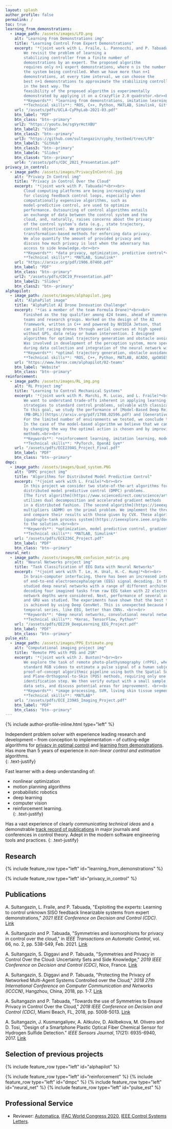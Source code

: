 ```yaml
---
layout: splash
author_profile: false
permalink: /
toc: true
learning_from_demonstrations:
  - image_path: /assets/images/LFD.png
    alt: "Learning From Demonstrations img"
    title: "Learning Control From Expert Demonstrations"
    excerpt: '*(joint work with L. Fraile, L. Pannocchi, and P. Tabuada)*<br><br>
		We revisit the problem of learning a 
		stabilizing controller from a finite number of 
		demonstrations by an expert. The proposed algorithm
		requires only n+1 expert demonstrations, where n is the number of states of 
		the system being controlled. When we have more than n+1 
		demonstrations, at every time interval, we can choose the 
		best n+1 demonstrations to approximate the stabilizing controller
		in the best way. The 
		feasibility of the proposed algorithm is experimentally 
		demonstrated by applying it on a CrazyFlie 2.0 quadrotor.<br><br>
		**Keywords**: *learning from demonstrations, imitation learning, motion control, computational geometry* <br>
		**Technical skills**: *ROS, C++, Python, MATLAB, Simulink, Git* '
    url: "/assets/pdfs/UCLA-CyPhyLab-2021-03.pdf"
    btn_label: "PDF"
    btn_class: "btn--primary"
    url2: "https://youtu.be/sgVyrHctXBU"
    btn_label2: "Video"
    btn_class2: "btn--primary"
    url3: "https://github.com/sultangazin/cyphy_testbed/tree/LFD"
    btn_label3: "GitHub"
    btn_class3: "btn--primary"
    btn_label4: "Slides"
    btn_class4: "btn--primary"
    url4: "/assets/pdfs/CDC_2021_Presentation.pdf"
privacy_in_control:
  - image_path: /assets/images/PrivacyInControl.jpg
    alt: "Privacy In Control img"
    title: "Privacy in Control Over the Cloud"
    excerpt: '*(joint work with P. Tabuada)*<br><br>
		Cloud computing platforms are being increasingly used 
		for closing feedback control loops, especially when 
		computationally expensive algorithms, such as 
		model-predictive control, are used to optimize
		performance. Outsourcing of control algorithms entails 
		an exchange of data between the control system and the 
		cloud, and, naturally, raises concerns about the privacy 
		of the control system’s data (e.g., state trajectory, 
		control objective). We propose several 
		transformation-based methods for enforcing data privacy. 
		We also quantify the amount of provided privacy and 
		discuss how much privacy is lost when the adversary has 
		access to side knowledge.<br><br>
		**Keywords**: *data privacy, optimization, predictive control*<br>
		**Technical skills**: *MATLAB, Simulink*'
    url: "https://arxiv.org/pdf/1906.07460.pdf"
    btn_label: "PDF"
    btn_class: "btn--primary"
    url2: "/assets/pdfs/CDC19_Presentation.pdf"
    btn_label2: "Slides"
    btn_class2: "btn--primary"
alphapilot:
  - image_path: /assets/images/alphapilot.jpeg
    alt: "AlphaPilot image"
    title: "AlphaPilot AI Drone Innovation Challenge"
    excerpt: '*(as a member of the team Formula Drone)*<br><br>
		Finished as the top qualifier among 424 teams, ahead of numerous
		teams and research groups. Worked on the design of the AI
		framework, written in C++ and powered by NVIDIA Jetson, that
		can pilot racing drones through aerial courses at high speed
		without GPS, data relay or human intervention. I designed 
		algorithms for optimal trajectory generation and obstacle avoidance.
		Was involved in development of the perception system, more specifically,
		during data collection and integration of the neural network with NVIDIA Jetson.<br><br>
		**Keywords**: *optimal trajectory generation, obstacle avoidance, control barrier functions, neural networks, object detection*<br>
		**Technical skills**: *ROS, C++, Python, MATLAB, ACADO, qpOASES, TensorFlow, NVIDIA TensorRT, Git*'
    url: "https://www.herox.com/alphapilot/82-teams"
    btn_label: "Website"
    btn_class: "btn--primary"
reinforcement:
  - image_path: /assets/images/RL_img.png
    alt: "RL Project img"
    title: "Learning to Control Mechanical Systems"
    excerpt: '*(joint work with M. Marchi, M. Lucas, and L. Fraile)*<br><br>
		We want to understand trade-offs inherent in applying learning-based control
		strategies to standard control problems, solvable with classical techniques.
		To this goal, we study the performance of [Model-Based Deep Reinforcement Learning 
		(MB-DRL)](https://arxiv.org/pdf/1708.02596.pdf) and [Generative Adversarial Imitation Learning (GAIL)](https://arxiv.org/pdf/1606.03476.pdf) in mechanical environments from OpenAI Gym. 
		For the limited number of environments we tested, we conclude that GAIL outperforms MB-DRL. 
		In the case of the model-based algorithm we believe that we can improve its performance 
		by changing the way the optimal action is chosen and by improving the policy with model-free 
		methods.<br><br>
		**Keywords**: *reinforcement learning, imitation learning, model predictive control*<br>
		**Technical skills**: *PyTorch, OpenAI Gym*'
    url: "/assets/pdfs/ECE239AS_Project_Final.pdf"
    btn_label: "PDF"
    btn_class: "btn--primary"
dmpc:
  - image_path: /assets/images/Quad_system.PNG
    alt: "DMPC project img"
    title: "Algorithms for Distributed Model Predictive Control"
    excerpt: '*(joint work with L. Fraile)*<br><br>
		In this project we consider two state-of-the-art algorithms for solving 
		distributed model predictive control (DMPC) problems. 
		[The first algorithm](https://www.sciencedirect.com/science/article/abs/pii/S0005109813000101?via%3Dihub) 
		utilizes dual decomposition and accelerated gradient methods 
		in a distributed fashion. [The second algorithm](https://ieeexplore.ieee.org/document/8264654) uses alternating direction method of 
		multipliers (ADMM) on the primal problem. We implement the three aforementioned algorithms
		and compare their results with those given by CVX. These algorithms were tested on the 
		[quadruple-tank process system](https://ieeexplore.ieee.org/document/845876). We evaluate the algorithms based on their convergence 
		to the solution.<br><br>
		**Keywords**: *optimization, model predictive control, gradient methods, ADMM*<br>
		**Technical skills**: *MATLAB, Simulink*'
    url: "/assets/pdfs/ECE236C_Project.pdf"
    btn_label: "PDF"
    btn_class: "btn--primary"
neural_net:
  - image_path: /assets/images/NN_confusion_matrix.png
    alt: "Neural Networks project img"
    title: "Task Classification of EEG Data with Neural Networks"
    excerpt: '*(joint work with T. Le, H. Unal, H.-C. Hung)*<br><br>
		In brain-computer interfacing, there has been an increased interest in the problem 
		of end-to-end electroencephalogram (EEG) signal decoding. In this project, we 
		studied deep neural networks with a range of different architectures for the purpose of 
		decoding four imagined tasks from raw EEG taken with 22 electrodes. First, two purely CNN architectures with different 
		network depths were considered. Next, performance of several architectures based on LSTM 
		and GRU was studied. The experiments have shown that the best testing accuracy of 62.8% 
		is achieved by using Deep ConvNet. This is unexpected because RNNs are known to handle 
		temporal series, like EEG, better than CNNs. <br><br>
		**Keywords**: *deep neural networks, convolutional neural networks, recurrent neural networks*<br>
		**Technical skills**: *Keras, TensorFlow, Python*'
    url: "/assets/pdfs/EE239_DeepLearning_EEG_Project.pdf"
    btn_label: "PDF"
    btn_class: "btn--primary"
pulse_est:
  - image_path: /assets/images/PPG_Estimate.png
    alt: "Computational imaging project img"
    title: "Remote PPG with POS and 2SR"
    excerpt: '*(joint work with J. Bunton)*<br><br>
		We explore the task of remote photo-plethysmography (rPPG), where we use 
		standard RGB videos to estimate a pulse signal of a human subject. We construct a simple 
		proof-of-concept algorithmic pipeline using both the Spatial Subspace Rotation (2SR) 
		and Plane-Orthogonal-to-Skin (POS) methods, requiring only one initial skin-pixel 
		identification step. We then verify output with a small sample from two 
		data sets, and discuss potential areas for improvement. <br><br>
		**Keywords**: *image processing, SVM, living skin tissue segmentation, remote photoplethysmography*<br>
		**Technical skills**: *MATLAB*'
    url: "/assets/pdfs/ECE_239AS_Imaging_Project.pdf"
    btn_label: "PDF"
    btn_class: "btn--primary"
---
```


{% include author-profile-inline.html type="left" %}

Independent problem solver with 
experience leading research and development – from 
conception to implementation – of cutting-edge algorithms 
for [privacy in optimal control](https://arxiv.org/abs/1906.07460) and [learning from 
demonstrations](https://github.com/sultangazin/cyphy_testbed/tree/LFD). Has more than 5 years of experience 
in *non-linear 
control and estimation* algorithms.  
{: .text-justify}  
   
Fast learner with a deep understanding of:
* nonlinear optimization
* motion planning algorithms 
* probabilistic robotics
* deep learning
* computer vision 
* reinforcement learning.  
{: .text-justify}  
 
Has a vast experience of 
clearly *communicating technical ideas* and a demonstrable 
[track record of publications](https://scholar.google.com/citations?hl=en&user=zf4Fxb0AAAAJ) in major journals and 
conferences in control theory. Adept in the modern software engineering tools
and practices.
{: .text-justify}  

## Research

{% include feature_row type="left" id="learning_from_demonstrations" %}

{% include feature_row type="left" id="privacy_in_control" %}

## Publications

A. Sultangazin, L. Fraile, and P. Tabuada, "Exploiting the experts: Learning to control unknown SISO feedback linearizable systems from expert demonstrations," *2021 IEEE Conference on Decision and Control (CDC)*. [Link](https://ieeexplore.ieee.org/document/9683193)

A. Sultangazin and P. Tabuada, "Symmetries and isomorphisms for privacy in control over the cloud," in *IEEE Transactions on Automatic Control*, vol. 66, no. 2, pp. 538-549, Feb. 2021. [Link](https://ieeexplore.ieee.org/document/9044196)

A. Sultangazin, S. Diggavi and P. Tabuada, "Symmetries and Privacy in Control Over the Cloud: Uncertainty Sets and Side Knowledge," *2019 IEEE Conference on Decision and Control (CDC)*, Nice, France. [Link](https://ieeexplore.ieee.org/document/9029609)

A. Sultangazin, S. Diggavi and P. Tabuada, "Protecting the Privacy of Networked Multi-Agent Systems Controlled over the Cloud," *2018 27th International Conference on Computer Communication and Networks (ICCCN)*, Hangzhou, China, 2018, pp. 1-7. [Link](https://ieeexplore.ieee.org/document/8487355)

A. Sultangazin and P. Tabuada, "Towards the use of Symmetries to Ensure Privacy in Control Over the Cloud," *2018 IEEE Conference on Decision and Control (CDC)*, Miami Beach, FL, 2018, pp. 5008-5013. [Link](https://ieeexplore.ieee.org/document/8619510)

A. Sultangazin, J. Kusmangaliyev, A. Aitkulov, D. Akilbekova, M. Olivero and D. Tosi, "Design of a Smartphone Plastic Optical Fiber Chemical Sensor for Hydrogen Sulfide Detection." *IEEE Sensors Journal*, 17(21): 6935-6940, 2017. [Link](https://ieeexplore.ieee.org/document/8038785)

## Selection of previous projects

{% include feature_row type="left" id="alphapilot" %}

{% include feature_row type="left" id="reinforcement" %}
{% include feature_row type="left" id="dmpc" %}
{% include feature_row type="left" id="neural_net" %}
{% include feature_row type="left" id="pulse_est" %}

## Professional Service

* Reviewer: [Automatica](https://www.journals.elsevier.com/automatica), [IFAC World Congress 2020](https://www.ifac2020.org/), [IEEE Control Systems Letters](http://ieee-cssletters.dei.unipd.it/index.php).
